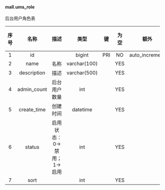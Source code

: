 #### mall.ums_role 
后台用户角色表

| 序号 | 名称 | 描述 | 类型 | 键 | 为空 | 额外 | 默认值 |
| :--: | :--: | :--: | :--: | :--: | :--: | :--: | :--: |
| 1 | id |  | bigint | PRI | NO | auto_increment |  |
| 2 | name | 名称 | varchar(100) |  | YES |  |  |
| 3 | description | 描述 | varchar(500) |  | YES |  |  |
| 4 | admin_count | 后台用户数量 | int |  | YES |  |  |
| 5 | create_time | 创建时间 | datetime |  | YES |  |  |
| 6 | status | 启用状态：0->禁用；1->启用 | int |  | YES |  | 1 |
| 7 | sort |  | int |  | YES |  | 0 |
